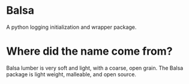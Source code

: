 
# Balsa
A python logging initialization and wrapper package.

# Where did the name come from?
Balsa lumber is very soft and light, with a coarse, open grain.
The Balsa package is light weight, malleable, and open source.
